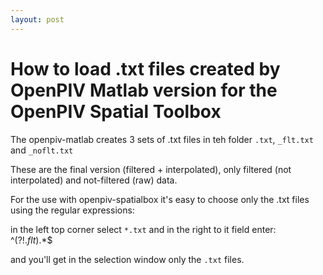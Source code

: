 ```yaml
---
layout: post
---
```


# How to load .txt files created by OpenPIV Matlab version for the OpenPIV Spatial Toolbox

The openpiv-matlab creates 3 sets of .txt files in teh folder ```.txt```, ```_flt.txt``` and ```_noflt.txt```

These are the final version (filtered + interpolated), only filtered (not interpolated) and not-filtered (raw) data. 

For the use with openpiv-spatialbox it's easy to choose only the .txt files using the regular expressions:

in the left top corner select ```*.txt``` and in the right to it field enter:  
    ^(?!.*flt*).*$
    
and you'll get in the selection window only the ```.txt``` files. 

